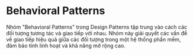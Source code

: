 # Behavioral Patterns

Nhóm "Behavioral Patterns" trong Design Patterns tập trung vào cách các đối tượng tương tác và giao tiếp với nhau. 
Nhóm này giải quyết các vấn đề về giao tiếp hiệu quả giữa các đối tượng trong một hệ thống phần mềm, đảm bảo tính 
linh hoạt và khả năng mở rộng cao. 